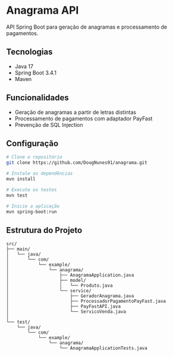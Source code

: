 # Anagrama API

API Spring Boot para geração de anagramas e processamento de pagamentos.

## Tecnologias

- Java 17
- Spring Boot 3.4.1
- Maven

## Funcionalidades

- Geração de anagramas a partir de letras distintas
- Processamento de pagamentos com adaptador PayFast
- Prevenção de SQL Injection

## Configuração

```bash
# Clone o repositório
git clone https://github.com/DougNunes91/anagrama.git

# Instale as dependências
mvn install

# Execute os testes
mvn test

# Inicie a aplicação
mvn spring-boot:run
```

## Estrutura do Projeto

```
src/
├── main/
│   └── java/
│       └── com/
│           └── example/
│               └── anagrama/
│                   ├── AnagramaApplication.java
│                   ├── model/
│                   │   └── Produto.java
│                   └── service/
│                       ├── GeradorAnagrama.java
│                       ├── ProcessadorPagamentoPayFast.java
│                       ├── PayFastAPI.java
│                       └── ServicoVenda.java
│ 
└── test/
    └── java/
        └── com/
            └── example/
                └── anagrama/
                    └── AnagramaApplicationTests.java
```
